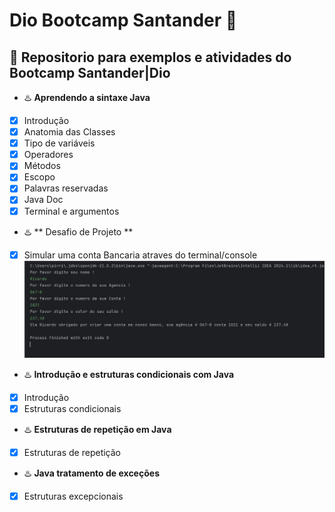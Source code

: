 # Dio  Bootcamp Santander 🚀

## 📒  Repositorio para exemplos e atividades do Bootcamp Santander|Dio

- ♨️ **Aprendendo a sintaxe Java**
 
- [x]  Introdução 
- [x] Anatomia das Classes
- [x] Tipo de variáveis
- [x] Operadores
- [x] Métodos
- [x] Escopo 
- [x] Palavras reservadas
- [x] Java Doc
- [x] Terminal e argumentos  

- ♨️ ** Desafio de Projeto **
- [x] Simular uma conta Bancaria atraves do terminal/console
      <img src="/contaBanco/img/Captura de tela 2024-05-01 130230.png">

- ♨️ **Introdução e estruturas condicionais com Java**

- [x] Introdução
- [x] Estruturas condicionais

- ♨️ **Estruturas de repetição em Java**

- [x] Estruturas de repetição 

- ♨️ **Java tratamento de exceções**

- [x] Estruturas excepcionais





